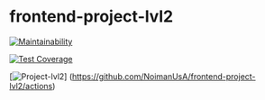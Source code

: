 # frontend-project-lvl2

[![Maintainability](https://api.codeclimate.com/v1/badges/b4bcfee02399cf15de63/maintainability)](https://codeclimate.com/github/NoimanUsA/frontend-project-lvl2/maintainability)

[![Test Coverage](https://api.codeclimate.com/v1/badges/b4bcfee02399cf15de63/test_coverage)](https://codeclimate.com/github/NoimanUsA/frontend-project-lvl2/test_coverage)

[![Project-lvl2](https://github.com/NoimanUsA/frontend-project-lvl2/workflows/NodeCi/badge.svg)]
(https://github.com/NoimanUsA/frontend-project-lvl2/actions)
